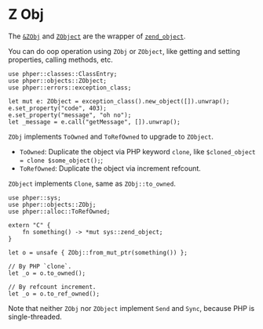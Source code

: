 # Z Obj

The [`&ZObj`](phper::objects::ZObj) and [`ZObject`](phper::objects::ZObject) are
the wrapper of [`zend_object`](phper::sys::zend_object).

You can do oop operation using `ZObj` or `ZObject`, like getting and setting properties,
calling methods, etc.

```rust,no_run
use phper::classes::ClassEntry;
use phper::objects::ZObject;
use phper::errors::exception_class;

let mut e: ZObject = exception_class().new_object([]).unwrap();
e.set_property("code", 403);
e.set_property("message", "oh no");
let _message = e.call("getMessage", []).unwrap();
```

`ZObj` implements `ToOwned` and `ToRefOwned` to upgrade to `ZObject`.

- `ToOwned`: Duplicate the object via PHP keyword `clone`, like `$cloned_object = clone $some_object();`;
- `ToRefOwned`: Duplicate the object via increment refcount.

`ZObject` implements `Clone`, same as `ZObj::to_owned`.

```rust,no_run
use phper::sys;
use phper::objects::ZObj;
use phper::alloc::ToRefOwned;

extern "C" {
    fn something() -> *mut sys::zend_object;
}

let o = unsafe { ZObj::from_mut_ptr(something()) };

// By PHP `clone`.
let _o = o.to_owned(); 

// By refcount increment.
let _o = o.to_ref_owned();
```

Note that neither `ZObj` nor `ZObject` implement `Send` and `Sync`, because PHP
is single-threaded.
